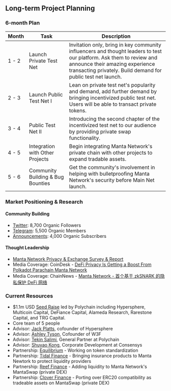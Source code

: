## Long-term Project Planning

### 6-month Plan
| Month | Task | Description |
| ----- | ---- | ----------- |
| 1 - 2 | Launch Private Test Net | Invitation only, bring in key community influencers and thought leaders to test our platform. Ask them to review and announce their amazing experience transacting privately. Build demand for public test net launch. |
| 2 - 3 | Launch Public Test Net I | Lean on private test net's popularity and demand, add further demand by bringing incentivized public test net. Users will be able to transact private tokens. |
| 3 - 4 | Public Test Net II | Introducing the second chapter of the incentivized test net to our audience by providing private swap functionality. |
| 4 - 5 | Integration with Other Projects | Begin integrating Manta Network's private chain with other projects to expand tradable assets. |
| 5 - 6 | Community Building & Bug Bounties | Get the community's involvement in helping with bulletproofing Manta Network's security before Main Net launch. | 

### Market Positioning & Research
#### Community Building
* [Twitter](https://twitter.com/MantaNetwork): 8,700 Organic Followers
* [Telegram](https://t.me/MantaNetworkOfficial): 5,500 Organic Members
* [Announcements](https://t.me/MantaNetwork): 4,000 Organic Subscribers

#### Thought Leadership
* [Manta Network Privacy & Exchange Survey & Report](https://docsend.com/view/ii4zri4ekquggt8e)
* Media Coverage: CoinDesk - [DeFi Privacy Is Getting a Boost From Polkadot Parachain Manta Network](https://www.coindesk.com/defi-privacy-polkadot-parachain-manta-network)
* Media Coverage: ChainNews - [Manta Network - 首个基于 zkSNARK 的隐私保护 DeFi 网络](https://www.chainnews.com/articles/529681127788.htm)

### Current Resources
* $1.1m USD [Seed Raise](https://www.theblockcrypto.com/linked/93365/polychain-privacy-dex-manta-seed) led by Polychain including Hypersphere, Multicoin Capital, DeFiance Capital, Alameda Research, Rarestone Capital, and TRG Capital.
* Core team of 5 people
* Advisor: [Jack Platts](https://www.linkedin.com/in/jack-platts-b0407360), cofounder of Hypersphere
* Advisor: [Ashley Tyson](https://www.crunchbase.com/person/ashley-tyson), Cofounder of W3F
* Advisor: [Tekin Salimi](https://www.linkedin.com/in/tmsalimi), General Partner at Polychain
* Advisor: [Shuyao Kong](https://www.linkedin.com/in/shuyao-kong), Corporate Development at Consensys
* Partnership: [Equilibrium](https://equilibrium.io/) - Working on token standardization
* Partnership: [Tidal Finance](https://tidal.finance/) - Bringing insurance products to Manta Newtork to protect liquidity providers
* Partnership: [Reef Finance](https://reef.finance/) - Adding liquidity to Manta Network's MantaSwap (private DEX)
* Partnership: [Clover Finance](https://clover.finance/) - Porting over ERC20 compatibility as tradeable assets on MantaSwap (private DEX)
